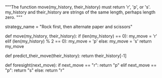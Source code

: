 """The function move(my_history, their_history) must return 'r', 'p', or 's'.
my_history and their_history are strings of the same length, perhaps length zero.
"""

strategy_name = "Rock first, then alternate paper and scissors"

def move(my_history, their_history):
    if (len(my_history) == 0):
        my_move = 'r'
    elif (len(my_history) % 2 == 0):
        my_move = 'p'
    else:
        my_move = 's'
    return my_move

def predict_their_move(their_history):
    return their_history[-1]


def foresight(next_move):
    if next_move == "r":
        return "p"
    elif next_move == "p":
        return "s"
    else:
        return "r"
